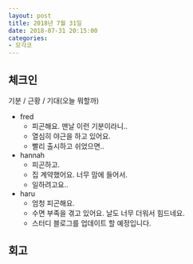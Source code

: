 ```yaml
---
layout: post
title: 2018년 7월 31일
date: 2018-07-31 20:15:00
categories:
- 모각코
---
```


## 체크인

기분 / 근황 / 기대(오늘 뭐할까)

* fred
  * 피곤해요. 맨날 이런 기분이라니..
  * 열심히 야근을 하고 있어요.
  * 빨리 출시하고 쉬었으면..
* hannah
  * 피곤하고.
  * 집 계약했어요. 너무 맘에 들어서.
  * 일하려고요..
* haru
  * 엄청 피곤해요.
  * 수면 부족을 겪고 있어요. 날도 너무 더워서 힘드네요.
  * 스터디 블로그를 업데이트 할 예정입니다.

## 회고
